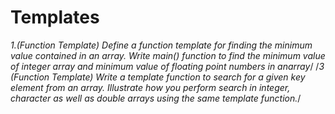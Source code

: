 # Templates
*1.(Function Template) Define a function template for finding the minimum value contained in an array. Write main() function to find the minimum value of integer array and minimum value of floating point numbers in anarray*/ /*3 (Function Template) Write a template function to search for a given key element from an array. Illustrate how you perform search in integer, character as well as double arrays using the same template function.*/
